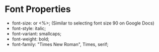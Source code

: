 <h1>Font Properties</h1> 
<ul>
  <li>font-size: <px> or <%>; (Similar to selecting font size 90 on Google Docs)</li>
  <li>font-style: italic;</li>
  <li>font-variant: smallcaps;</li>
  <li>font-weight: bold;</li>
  <li>font-family: "Times New Roman", Times, serif;</li>
</ul>
